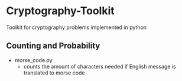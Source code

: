# Cryptography-Toolkit
Toolkit for cryptography problems implemented in python

## Counting and Probability
 - morse_code.py
   - counts the amount of characters needed if English message is translated to morse code

